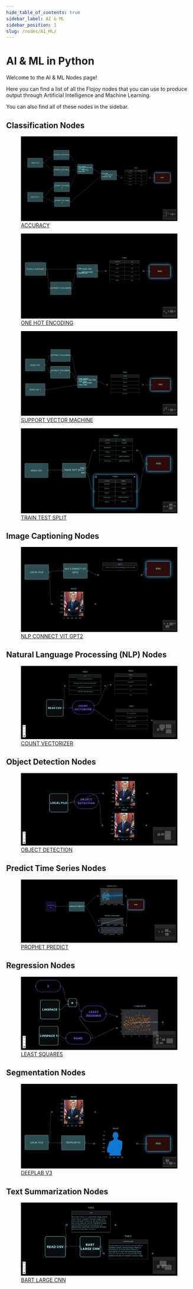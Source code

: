 ```yaml
--- 
hide_table_of_contents: true
sidebar_label: AI & ML
sidebar_position: 1
slug: /nodes/AI_ML/
---
```


# AI & ML in Python

Welcome to the AI & ML Nodes page! 

Here you can find a list of all the Flojoy nodes that you can use to produce output through Artificial Intelligence and Machine Learning.

You can also find all of these nodes in the sidebar.

## Classification Nodes

<div className="flex flex-wrap" style={{ marginLeft: "-55px" }}>

<div className="p-4">
<a href="/nodes/AI_ML/CLASSIFICATION/ACCURACY/">
<figure style={{ width: "200px", height: "200px", objectFit: "scale-down", marginRight: "15px" }}>
<img src="https://github.com/flojoy-ai/docs/blob/main/docs/nodes/AI_ML/CLASSIFICATION/ACCURACY/examples/EX1/output.jpeg" style={{ width: "200px", height: "200px", objectFit: "scale-down", marginRight: "15px" }} />
<figcaption>ACCURACY</figcaption>
</figure>
</a></div>

<div className="p-4">
<a href="/nodes/AI_ML/CLASSIFICATION/ONE_HOT_ENCODING/">
<figure style={{ width: "200px", height: "200px", objectFit: "scale-down", marginRight: "15px" }}>
<img src="https://github.com/flojoy-ai/docs/blob/main/docs/nodes/AI_ML/CLASSIFICATION/ONE_HOT_ENCODING/examples/EX1/output.jpeg" style={{ width: "200px", height: "200px", objectFit: "scale-down", marginRight: "15px" }} />
<figcaption>ONE HOT ENCODING</figcaption>
</figure>
</a></div>

<div className="p-4">
<a href="/nodes/AI_ML/CLASSIFICATION/SUPPORT_VECTOR_MACHINE/">
<figure style={{ width: "200px", height: "200px", objectFit: "scale-down", marginRight: "15px" }}>
<img src="https://github.com/flojoy-ai/docs/blob/main/docs/nodes/AI_ML/CLASSIFICATION/SUPPORT_VECTOR_MACHINE/examples/EX1/output.jpeg" style={{ width: "200px", height: "200px", objectFit: "scale-down", marginRight: "15px" }} />
<figcaption>SUPPORT VECTOR MACHINE</figcaption>
</figure>
</a></div>

<div className="p-4">
<a href="/nodes/AI_ML/CLASSIFICATION/TRAIN_TEST_SPLIT/">
<figure style={{ width: "200px", height: "200px", objectFit: "scale-down", marginRight: "15px" }}>
<img src="https://github.com/flojoy-ai/docs/blob/main/docs/nodes/AI_ML/CLASSIFICATION/TRAIN_TEST_SPLIT/examples/EX1/output.jpeg" style={{ width: "200px", height: "200px", objectFit: "scale-down", marginRight: "15px" }} />
<figcaption>TRAIN TEST SPLIT</figcaption>
</figure>
</a></div>

</div>

## Image Captioning Nodes

<div className="flex flex-wrap" style={{ marginLeft: "-55px" }}>

<div className="p-4">
<a href="/nodes/AI_ML/IMAGE_CAPTIONING/NLP_CONNECT_VIT_GPT2/">
<figure style={{ width: "200px", height: "200px", objectFit: "scale-down", marginRight: "15px" }}>
<img src="https://github.com/flojoy-ai/docs/blob/main/docs/nodes/AI_ML/IMAGE_CAPTIONING/NLP_CONNECT_VIT_GPT2/examples/EX1/output.jpeg" style={{ width: "200px", height: "200px", objectFit: "scale-down", marginRight: "15px" }} />
<figcaption>NLP CONNECT VIT GPT2</figcaption>
</figure>
</a></div>

</div>

## Natural Language Processing (NLP) Nodes

<div className="flex flex-wrap" style={{ marginLeft: "-55px" }}>

<div className="p-4">
<a href="/nodes/AI_ML/NLP/COUNT_VECTORIZER/">
<figure style={{ width: "200px", height: "200px", objectFit: "scale-down", marginRight: "15px" }}>
<img src="https://github.com/flojoy-ai/docs/blob/main/docs/nodes/AI_ML/NLP/COUNT_VECTORIZER/examples/EX1/output.jpeg" style={{ width: "200px", height: "200px", objectFit: "scale-down", marginRight: "15px" }} />
<figcaption>COUNT VECTORIZER</figcaption>
</figure>
</a></div>

</div>

## Object Detection Nodes

<div className="flex flex-wrap" style={{ marginLeft: "-55px" }}>

<div className="p-4">
<a href="/nodes/AI_ML/OBJECT_DETECTION/OBJECT_DETECTION/">
<figure style={{ width: "200px", height: "200px", objectFit: "scale-down", marginRight: "15px" }}>
<img src="https://github.com/flojoy-ai/docs/blob/main/docs/nodes/AI_ML/OBJECT_DETECTION/OBJECT_DETECTION/examples/EX1/output.jpeg" style={{ width: "200px", height: "200px", objectFit: "scale-down", marginRight: "15px" }} />
<figcaption>OBJECT DETECTION</figcaption>
</figure>
</a></div>

</div>

## Predict Time Series Nodes

<div className="flex flex-wrap" style={{ marginLeft: "-55px" }}>

<div className="p-4">
<a href="/nodes/AI_ML/PREDICT_TIME_SERIES/PROPHET_PREDICT/">
<figure style={{ width: "200px", height: "200px", objectFit: "scale-down", marginRight: "15px" }}>
<img src="https://github.com/flojoy-ai/docs/blob/main/docs/nodes/AI_ML/PREDICT_TIME_SERIES/PROPHET_PREDICT/examples/EX1/output.jpeg" style={{ width: "200px", height: "200px", objectFit: "scale-down", marginRight: "15px" }} />
<figcaption>PROPHET PREDICT</figcaption>
</figure>
</a></div>

</div>

## Regression Nodes

<div className="flex flex-wrap" style={{ marginLeft: "-55px" }}>

<div className="p-4">
<a href="/nodes/AI_ML/REGRESSION/LEAST_SQUARES/">
<figure style={{ width: "200px", height: "200px", objectFit: "scale-down", marginRight: "15px" }}>
<img src="https://github.com/flojoy-ai/docs/blob/main/docs/nodes/AI_ML/REGRESSION/LEAST_SQUARES/examples/EX1/output.jpeg" style={{ width: "200px", height: "200px", objectFit: "scale-down", marginRight: "15px" }} />
<figcaption>LEAST SQUARES</figcaption>
</figure>
</a></div>

</div>

## Segmentation Nodes

<div className="flex flex-wrap" style={{ marginLeft: "-55px" }}>

<div className="p-4">
<a href="/nodes/AI_ML/SEGMENTATION/DEEPLAB_V3/">
<figure style={{ width: "200px", height: "200px", objectFit: "scale-down", marginRight: "15px" }}>
<img src="https://github.com/flojoy-ai/docs/blob/main/docs/nodes/AI_ML/SEGMENTATION/DEEPLAB_V3/examples/EX1/output.jpeg" style={{ width: "200px", height: "200px", objectFit: "scale-down", marginRight: "15px" }} />
<figcaption>DEEPLAB V3</figcaption>
</figure>
</a></div>

</div>

## Text Summarization Nodes

<div className="flex flex-wrap" style={{ marginLeft: "-55px" }}>

<div className="p-4">
<a href="/nodes/AI_ML/TEXT_SUMMARIZATION/BART_LARGE_CNN/">
<figure style={{ width: "200px", height: "200px", objectFit: "scale-down", marginRight: "15px" }}>
<img src="https://github.com/flojoy-ai/docs/blob/main/docs/nodes/AI_ML/TEXT_SUMMARIZATION/BART_LARGE_CNN/examples/EX1/output.jpeg" style={{ width: "200px", height: "200px", objectFit: "scale-down", marginRight: "15px" }} />
<figcaption>BART LARGE CNN</figcaption>
</figure>
</a></div>

</div>